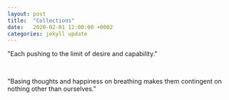 ```yaml
---
layout: post
title:  "Collections"
date:   2020-02-01 12:00:00 +0002
categories: jekyll update
---
```


"Each pushing to the limit of desire and capability."

<br/>

"Basing thoughts and happiness on breathing makes them contingent on nothing other than ourselves."

